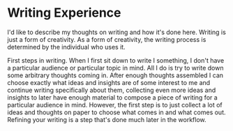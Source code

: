 # Writing Experience

I'd like to describe my thoughts on writing and how it's done here. Writing is just a form of creativity. As a form of creativity, the writing process is determined by the individual who uses it.

First steps in writing. When I first sit down to write I something, I don't have a particular audience or particular topic in mind. All I do is try to write down some arbitrary thoughts coming in. After enough thoughts assembled I can choose exactly what ideas and insights are of some interest to me and continue writing specifically about them, collecting even more ideas and insights to later have enough material to compose a piece of writing for a particular audience in mind. However, the first step is to just collect a lot of ideas and thoughts on paper to choose what comes in and what comes out. Refining your writing is a step that's done much later in the workflow.
